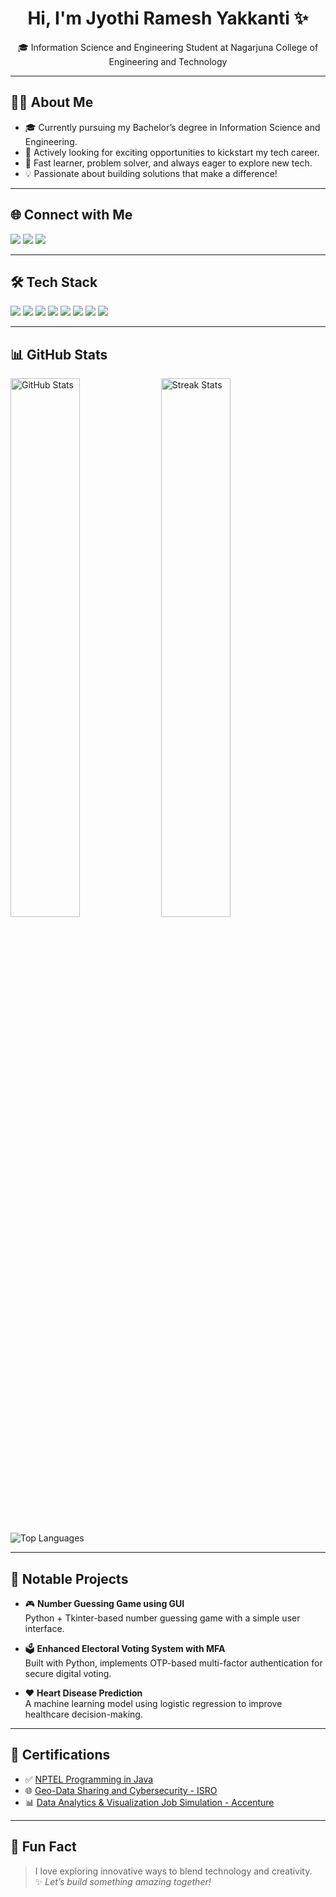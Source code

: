 <h1 align="center">Hi, I'm Jyothi Ramesh Yakkanti ✨</h1>

<p align="center">
🎓 Information Science and Engineering Student at Nagarjuna College of Engineering and Technology  
</p>

---

## 👩‍💻 About Me

- 🎓 Currently pursuing my Bachelor’s degree in Information Science and Engineering.  
- 🚀 Actively looking for exciting opportunities to kickstart my tech career.  
- 🌱 Fast learner, problem solver, and always eager to explore new tech.  
- 💡 Passionate about building solutions that make a difference!

---

## 🌐 Connect with Me

<p align="left">
  <a href="mailto:jyothiyakkanti24@gmail.com"><img src="https://img.shields.io/badge/Email-D14836?style=for-the-badge&logo=gmail&logoColor=white"></a>
  <a href="https://www.linkedin.com/in/jyothiramesh-yakkanti" target="_blank"><img src="https://img.shields.io/badge/LinkedIn-0A66C2?style=for-the-badge&logo=linkedin&logoColor=white"></a>
  <a href="https://github.com/Jyothiyakkanti" target="_blank"><img src="https://img.shields.io/badge/GitHub-100000?style=for-the-badge&logo=github&logoColor=white"></a>
</p>

---

## 🛠 Tech Stack

<p align="left">
  <img src="https://img.shields.io/badge/Java-ED8B00?style=for-the-badge&logo=java&logoColor=white"/>
  <img src="https://img.shields.io/badge/C-00599C?style=for-the-badge&logo=c&logoColor=white"/>
  <img src="https://img.shields.io/badge/Python-3776AB?style=for-the-badge&logo=python&logoColor=white"/>
  <img src="https://img.shields.io/badge/MySQL-4479A1?style=for-the-badge&logo=mysql&logoColor=white"/>
  <img src="https://img.shields.io/badge/HTML5-E34F26?style=for-the-badge&logo=html5&logoColor=white"/>
  <img src="https://img.shields.io/badge/CSS3-1572B6?style=for-the-badge&logo=css3&logoColor=white"/>
  <img src="https://img.shields.io/badge/JavaScript-F7DF1E?style=for-the-badge&logo=javascript&logoColor=black"/>
  <img src="https://img.shields.io/badge/SpringBoot-6DB33F?style=for-the-badge&logo=springboot&logoColor=white"/>
</p>

---

## 📊 GitHub Stats

<p align="left">
  <img src="https://github-readme-stats.vercel.app/api?username=Jyothiyakkanti&show_icons=true&theme=radical" alt="GitHub Stats" width="47%"/>
  <img src="https://github-readme-streak-stats.herokuapp.com/?user=Jyothiyakkanti&theme=radical" alt="Streak Stats" width="47%"/>
</p>

<p align="left">
  <img src="https://github-readme-stats.vercel.app/api/top-langs/?username=Jyothiyakkanti&layout=compact&theme=radical" alt="Top Languages" />
</p>

---

## 📂 Notable Projects

- 🎮 **Number Guessing Game using GUI**  
  Python + Tkinter-based number guessing game with a simple user interface.

- 🗳️ **Enhanced Electoral Voting System with MFA**  
  Built with Python, implements OTP-based multi-factor authentication for secure digital voting.

- ❤️ **Heart Disease Prediction**  
  A machine learning model using logistic regression to improve healthcare decision-making.

---

## 🏅 Certifications

- ✅ [NPTEL Programming in Java](https://nptel.ac.in/)
- 🌐 [Geo-Data Sharing and Cybersecurity - ISRO](https://www.iirs.gov.in/)
- 📊 [Data Analytics & Visualization Job Simulation - Accenture](https://www.theforage.com/)

---

## 🎉 Fun Fact

> I love exploring innovative ways to blend technology and creativity.  
> ✨ *Let’s build something amazing together!*

